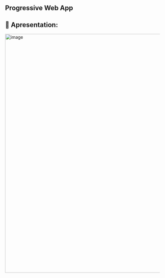 ## Progressive Web App

## 🔦 Apresentation: 

<img width="778" alt="image" src="https://github.com/SuzukiJhor/LocateCEP/assets/95131108/80eb085c-3d7a-443f-8b17-4eaa0b320e23">
